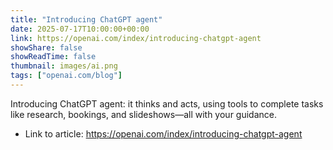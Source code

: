 ```yaml
---
title: "Introducing ChatGPT agent"
date: 2025-07-17T10:00:00+00:00
link: https://openai.com/index/introducing-chatgpt-agent
showShare: false
showReadTime: false
thumbnail: images/ai.png
tags: ["openai.com/blog"]
---
```

Introducing ChatGPT agent: it thinks and acts, using tools to complete tasks like research, bookings, and slideshows—all with your guidance.

- Link to article: https://openai.com/index/introducing-chatgpt-agent
